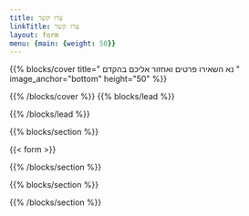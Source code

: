 ```yaml
---
title: צרו קשר
linkTitle: צרו קשר
layout: form
menu: {main: {weight: 50}}
---
```

{{% blocks/cover title="
נא השאירו פרטים ואחזור אליכם בהקדם " image_anchor="bottom" height="50" %}}


{{% /blocks/cover %}}
{{% blocks/lead %}}




{{% /blocks/lead %}}

{{% blocks/section %}} 

{{< form >}}


{{% /blocks/section %}}

{{% blocks/section %}}



{{% /blocks/section %}}

